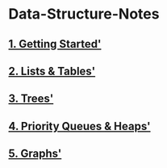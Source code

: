 # Data-Structure-Notes

## [1. Getting Started'](./1.%20Getting%20Started/README.md)

## [2. Lists & Tables'](./2.%20Lists%20&%20Tables/README.md)

## [3. Trees'](./3.%20Trees/README.md)

## [4. Priority Queues & Heaps'](./4.%20Priority%20Queues%20&%20Heaps/README.md)

## [5. Graphs'](./5.%20Graphs/README.md)
